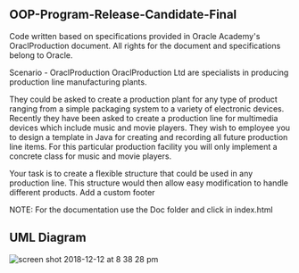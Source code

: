 ## OOP-Program-Release-Candidate-Final

Code written based on specifications provided in Oracle Academy's OraclProduction document. All rights for the document and specifications belong to Oracle.

Scenario - OraclProduction OraclProduction Ltd are specialists in producing production line manufacturing plants.

They could be asked to create a production plant for any type of product ranging from a simple packaging system to a variety of electronic devices. Recently they have been asked to create a production line for multimedia devices which include music and movie players. They wish to employee you to design a template in Java for creating and recording all future production line items. For this particular production facility you will only implement a concrete class for music and movie players.

Your task is to create a flexible structure that could be used in any production line. This structure would then allow easy modification to handle different products. Add a custom footer

NOTE: For the documentation use the Doc folder and click in index.html


## UML Diagram

![screen shot 2018-12-12 at 8 38 28 pm](https://user-images.githubusercontent.com/42677141/49909681-e738db00-fe4d-11e8-9915-cbb16e1d6905.png)


